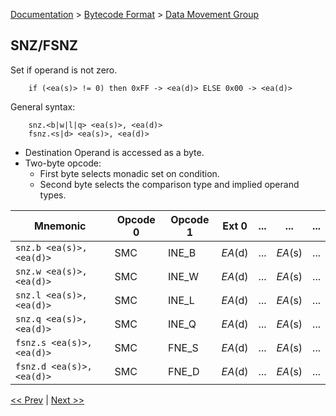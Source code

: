 [Documentation](../../README.md) > [Bytecode Format](../README.md) > [Data Movement Group](../InstructionsDataMovel.md)

## SNZ/FSNZ

Set if operand is not zero.

        if (<ea(s)> != 0) then 0xFF -> <ea(d)> ELSE 0x00 -> <ea(d)>

General syntax:

        snz.<b|w|l|q> <ea(s)>, <ea(d)>
        fsnz.<s|d> <ea(s)>, <ea(d)>

* Destination Operand is accessed as a byte.
* Two-byte opcode:
    - First byte selects monadic set on condition.
    - Second byte selects the comparison type and implied operand types.

| Mnemonic | Opcode 0 | Opcode 1 | Ext 0 | ... | ... | ... |
| - | - | - | - | - | - | - |
| `snz.b <ea(s)>, <ea(d)>` | SMC | INE_B | *EA*(d) | ... | *EA*(s) | ... |
| `snz.w <ea(s)>, <ea(d)>` | SMC | INE_W | *EA*(d) | ... | *EA*(s) | ... |
| `snz.l <ea(s)>, <ea(d)>` | SMC | INE_L | *EA*(d) | ... | *EA*(s) | ... |
| `snz.q <ea(s)>, <ea(d)>` | SMC | INE_Q | *EA*(d) | ... | *EA*(s) | ... |
| `fsnz.s <ea(s)>, <ea(d)>` | SMC | FNE_S | *EA*(d) | ... | *EA*(s) | ... |
| `fsnz.d <ea(s)>, <ea(d)>` | SMC | FNE_D | *EA*(d) | ... | *EA*(s) | ... |

[<< Prev](./d_20.md) | [Next >>](./d_22.md)
